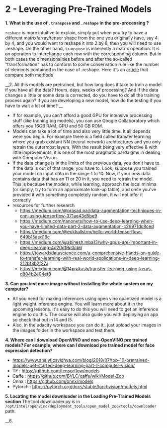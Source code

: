 # 2 - Leveraging Pre-Trained Models

__1. What is the use of `.transpose` and `.reshape` in the pre-processing ?__

`reshape` is more intuitive to explain, simply put when you try to have a different matrix/array/tensor shape from the one you originally have, say 4 by 4, and you would want to reshape it into 2 by 8, then you will need to use .reshape. On the other hand, `transpose` is inherently a matrix operation. It is an operation to interchange each row with the corresponding column. But in both cases the dimensionalities before and after the so-called "transformation" has to conform to some conservation rule like the number of elements contained in the case of .reshape. Here it's an [article](https://lihan.me/2018/01/numpy-reshape-and-transpose/) that compare both methods

__2.  All this models are pretrained, but how long does it take to train a model if you have all the data? Hours, days, weeks of processing? And if the data changes a little or some data is corrected, do you have to do all the training process again? If you are developing a new model, how do the testing if you have to wait a lot of time? __

* If for example, you can't afford a good GPU for intensive processing stuff (like training big models), you can use Google Collaboratory which offers you 16GB RAM, GPU and 50 GB ROM.
* Models can take a lot of time and also very little time. It all depends were you begin. For example there is a field called transfer learning where you grab existant NN (neural network) architectures and you only retrain the outermost layers. With the result being very effective & with little improvements, it is one of the most pragmatic pardaigms in dealing with Computer Vision.
* If the data change is in the limits of the previous data, you don't have to. If the data is out of that range, you have to.
Look, suppose you trained your model on input data in the range 1 to 10. Now, if your new data contains data that has an 11 or 20 in it, you need to retrain the model. This is because the models, while learning, approach the local minima (or simply, try to form an approximate look-up table), and once you've provided it with something completely random, it will not infer it correctly
*  resources for further research
    * https://medium.com/@prasad.pai/data-augmentation-techniques-in-cnn-using-tensorflow-371ae43d5be9
    * https://medium.com/nanonets/how-to-use-deep-learning-when-you-have-limited-data-part-2-data-augmentation-c26971dc8ced
    * https://medium.com/@erikhallstrm/hello-world-tensorflow-649b15aed18c
    * https://medium.com/@abinesh.mba13/why-gpus-are-important-in-deep-learning-4d20df9c0cb6
    * https://towardsdatascience.com/a-comprehensive-hands-on-guide-to-transfer-learning-with-real-world-applications-in-deep-learning-212bf3b2f27a
    * https://medium.com/@14prakash/transfer-learning-using-keras-d804b2e04ef8 
    
__3. Can you test more image without installing the whole system on my computer?__
* All you need for making inferences using open vino quantized model is a light weight inference engine. You will learn more about it in the upcoming lessons. It's easy to do this you will need to get an inference engine to do this. The course will also guide you with deploying an app so check that out in l4 and l5.
* Also, in the udacity workspace you can do it.. just upload your images in the images folder in the workspace and test them.

__4. Where can I download OpenVINO and non-OpenVINO pre trained models? For example, where can I download pre trained model for face expression detection?__
* https://www.analyticsvidhya.com/blog/2018/07/top-10-pretrained-models-get-started-deep-learning-part-1-computer-vision/
* TF : https://github.com/tensorflow/models
* Caffe : https://github.com/BVLC/caffe/wiki/Model-Zoo
* Onnx : https://github.com/onnx/models
* Pytorch : https://pytorch.org/docs/stable/torchvision/models.html

__5.  Locating the model downloader in the Loading Pre-Trained Models section__
The tool downloader.py is in `/opt/intel/openvino/deployment_tools/open_model_zoo/tools/downloader` path.

__6. 










